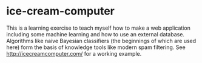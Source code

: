 # ice-cream-computer
This is a learning exercise to teach myself how to make a web application including some machine learning and how to use an external database. Algorithms like naive Bayesian classifiers (the beginnings of which are used here) form the basis of knowledge tools like modern spam filtering.
See http://icecreamcomputer.com/ for a working example.
